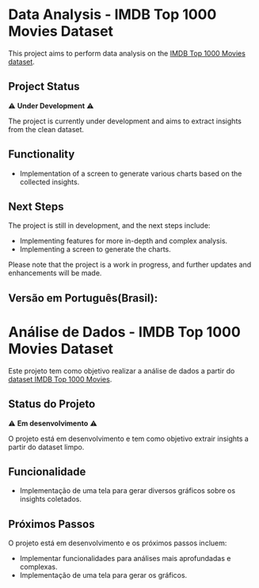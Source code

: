 # Data Analysis - IMDB Top 1000 Movies Dataset

This project aims to perform data analysis on the [IMDB Top 1000 Movies dataset](https://www.kaggle.com/datasets/arthurchongg/imdb-top-1000-movies?datasetId=3464851).

## Project Status

⚠️ **Under Development** ⚠️

The project is currently under development and aims to extract insights from the clean dataset.

## Functionality

- Implementation of a screen to generate various charts based on the collected insights.

## Next Steps

The project is still in development, and the next steps include:

- Implementing features for more in-depth and complex analysis.
- Implementing a screen to generate the charts.

Please note that the project is a work in progress, and further updates and enhancements will be made.

## Versão em Português(Brasil):

# Análise de Dados - IMDB Top 1000 Movies Dataset

Este projeto tem como objetivo realizar a análise de dados a partir do [dataset IMDB Top 1000 Movies](https://www.kaggle.com/datasets/arthurchongg/imdb-top-1000-movies?datasetId=3464851).

## Status do Projeto

⚠️ **Em desenvolvimento** ⚠️

O projeto está em desenvolvimento e tem como objetivo extrair insights a partir do dataset limpo.

## Funcionalidade

- Implementação de uma tela para gerar diversos gráficos sobre os insights coletados.

## Próximos Passos

O projeto está em desenvolvimento e os próximos passos incluem:

- Implementar funcionalidades para análises mais aprofundadas e complexas.
- Implementação de uma tela para gerar os gráficos.
